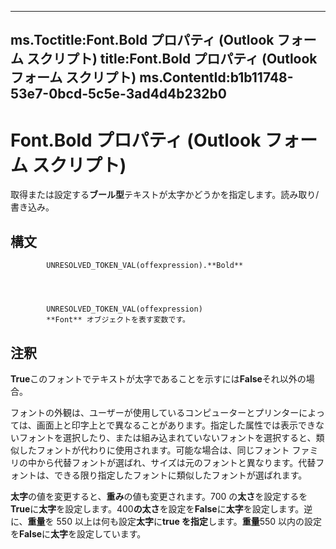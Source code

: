 

---
ms.Toctitle:Font.Bold プロパティ (Outlook フォーム スクリプト)
title:Font.Bold プロパティ (Outlook フォーム スクリプト)
ms.ContentId:b1b11748-53e7-0bcd-5c5e-3ad4d4b232b0
---
# Font.Bold プロパティ (Outlook フォーム スクリプト)




取得または設定する**ブール型**テキストが太字かどうかを指定します。読み取り/書き込み。

## 構文

            UNRESOLVED_TOKEN_VAL(offexpression).**Bold**




            UNRESOLVED_TOKEN_VAL(offexpression)
            **Font** オブジェクトを表す変数です。



## 注釈
**True**このフォントでテキストが太字であることを示すには**False**それ以外の場合。



フォントの外観は、ユーザーが使用しているコンピューターとプリンターによっては、画面上と印字上とで異なることがあります。指定した属性では表示できないフォントを選択したり、または組み込まれていないフォントを選択すると、類似したフォントが代わりに使用されます。可能な場合は、同じフォント ファミリの中から代替フォントが選ばれ、サイズは元のフォントと異なります。代替フォントは、できる限り指定したフォントに類似したフォントが選ばれます。



**太字**の値を変更すると、**重み**の値も変更されます。700 の**太さ**を設定するを**True**に**太字**を設定します。400**の太さ**を設定を**False**に**太字**を設定します。逆に、**重量**を 550 以上は何も設定**太字**に**true を指定**します。**重量**550 以内の設定を**False**に**太字**を設定しています。




